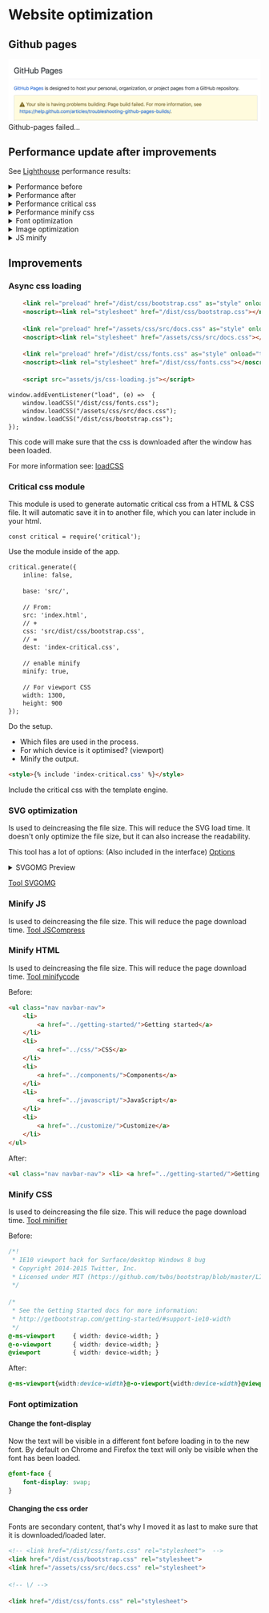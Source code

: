 
# Website optimization

## Github pages
![Github-pages failure](readme-content/github-pages.png)
Github-pages failed...

## Performance update after improvements

See [Lighthouse](https://developers.google.com/web/tools/lighthouse/) performance results:

<details>
    <summary>Performance before</summary>
    <img src="https://raw.githubusercontent.com/IIYAMA12/performance-matters/master/readme-content/performanceBefore.png" alt="Performance before">
</details>


<details>
    <summary>Performance after</summary>
    <img src="https://raw.githubusercontent.com/IIYAMA12/performance-matters/master/readme-content/performanceAfter.png" alt="Performance after">
</details>

<details>
    <summary>Performance critical css</summary>
    <img src="https://raw.githubusercontent.com/IIYAMA12/performance-matters/master/readme-content/critical-css-1.png" alt="Performance critical css">
    <img src="https://raw.githubusercontent.com/IIYAMA12/performance-matters/master/readme-content/critical-css-2.png" alt="Performance critical css">
</details>

<details>
    <summary>Performance minify css</summary>
    <img src="https://raw.githubusercontent.com/IIYAMA12/performance-matters/master/readme-content/css-minify-1.png" alt="Performance minify css">
    <img src="https://raw.githubusercontent.com/IIYAMA12/performance-matters/master/readme-content/css-minify-2.png" alt="Performance minify css">
</details>

<details>
    <summary>Font optimization</summary>
    <img src="https://raw.githubusercontent.com/IIYAMA12/performance-matters/master/readme-content/font-optimization-1.png" alt="Font optimization">
    <img src="https://raw.githubusercontent.com/IIYAMA12/performance-matters/master/readme-content/font-optimization-2.png" alt="Font optimization">
</details>

<details>
    <summary>Image optimization</summary>
    <img src="https://raw.githubusercontent.com/IIYAMA12/performance-matters/master/readme-content/image-opti-1.png" alt="Image optimization">
    <img src="https://raw.githubusercontent.com/IIYAMA12/performance-matters/master/readme-content/image-opti-2.png" alt="Image optimization">
</details>

<details>
    <summary>JS minify</summary>
    <img src="https://raw.githubusercontent.com/IIYAMA12/performance-matters/master/readme-content/js-minify-1.png" alt="JS minify">
    <img src="https://raw.githubusercontent.com/IIYAMA12/performance-matters/master/readme-content/js-minify-2.png" alt="JS minify">
</details>


## Improvements

### Async css loading


```HTML
    <link rel="preload" href="/dist/css/bootstrap.css" as="style" onload="this.onload=null;this.rel='stylesheet'">
    <noscript><link rel="stylesheet" href="/dist/css/bootstrap.css"></noscript>
    
    <link rel="preload" href="/assets/css/src/docs.css" as="style" onload="this.onload=null;this.rel='stylesheet'">
    <noscript><link rel="stylesheet" href="/assets/css/src/docs.css"></noscript>

    <link rel="preload" href="/dist/css/fonts.css" as="style" onload="this.onload=null;this.rel='stylesheet'">
    <noscript><link rel="stylesheet" href="/dist/css/fonts.css"></noscript>

    <script src="assets/js/css-loading.js"></script>
```

```JS
window.addEventListener("load", (e) =>  {
    window.loadCSS("/dist/css/fonts.css");
    window.loadCSS("/assets/css/src/docs.css");
    window.loadCSS("/dist/css/bootstrap.css");
});
```

This code will make sure that the css is downloaded after the window has been loaded.

For more information see: [loadCSS](https://github.com/filamentgroup/loadCSS)



### Critical css module
This module is used to generate automatic critical css from a HTML & CSS file. It will automatic save it in to another file, which you can later include in your html.


```JS
const critical = require('critical');
```
Use the module inside of the app.

```JS
critical.generate({
    inline: false,
   
    base: 'src/',

    // From:
    src: 'index.html',
    // +
    css: 'src/dist/css/bootstrap.css',
    // =
    dest: 'index-critical.css',

    // enable minify
    minify: true,

    // For viewport CSS
    width: 1300,
    height: 900
});
```
Do the setup.
* Which files are used in the process.
* For which device is it optimised? (viewport)
* Minify the output.

```HTML
<style>{% include 'index-critical.css' %}</style>
```
Include the critical css with the template engine.

### SVG optimization
Is used to deincreasing the file size. This will reduce the SVG load time.
It doesn't only optimize the file size, but it can also increase the readability. 

This tool has a lot of options: (Also included in the interface)
[Options](https://github.com/svg/svgo#what-it-can-do)

<details>
    <summary>SVGOMG Preview</summary>
    <img src="https://raw.githubusercontent.com/IIYAMA12/performance-matters/master/readme-content/SVGOMG.png" alt="svg omg interface">
</details>

[Tool SVGOMG](https://jakearchibald.github.io/svgomg/)

### Minify JS
Is used to deincreasing the file size. This will reduce the page download time.
[Tool JSCompress](https://jscompress.com/)

### Minify HTML
Is used to deincreasing the file size. This will reduce the page download time.
[Tool minifycode](http://minifycode.com/html-minifier/)

Before:
```HTML
<ul class="nav navbar-nav">
    <li>
        <a href="../getting-started/">Getting started</a>
    </li>
    <li>
        <a href="../css/">CSS</a>
    </li>
    <li>
        <a href="../components/">Components</a>
    </li>
    <li>
        <a href="../javascript/">JavaScript</a>
    </li>
    <li>
        <a href="../customize/">Customize</a>
    </li>
</ul>
```

After:
```HTML
<ul class="nav navbar-nav"> <li> <a href="../getting-started/">Getting started</a> </li> <li> <a href="../css/">CSS</a> </li> <li> <a href="../components/">Components</a> </li> <li> <a href="../javascript/">JavaScript</a> </li> <li> <a href="../customize/">Customize</a> </li> </ul>
```

### Minify CSS
Is used to deincreasing the file size. This will reduce the page download time.
[Tool minifier](https://www.minifier.org/)

Before:
```CSS
/*!
 * IE10 viewport hack for Surface/desktop Windows 8 bug
 * Copyright 2014-2015 Twitter, Inc.
 * Licensed under MIT (https://github.com/twbs/bootstrap/blob/master/LICENSE)
 */

/*
 * See the Getting Started docs for more information:
 * http://getbootstrap.com/getting-started/#support-ie10-width
 */
@-ms-viewport     { width: device-width; }
@-o-viewport      { width: device-width; }
@viewport         { width: device-width; }
```

After:
```CSS
@-ms-viewport{width:device-width}@-o-viewport{width:device-width}@viewport{width:device-width}
```

### Font optimization

#### Change the font-display

Now the text will be visible in a different font before loading in to the new font. By default on Chrome and Firefox the text will only be visible when the font has been loaded.

```CSS
@font-face {
    font-display: swap;
}
```

#### Changing the css order
Fonts are secondary content, that's why I moved it as last to make sure that it is downloaded/loaded later.

```HTML
<!-- <link href="/dist/css/fonts.css" rel="stylesheet">  -->
<link href="/dist/css/bootstrap.css" rel="stylesheet">
<link href="/assets/css/src/docs.css" rel="stylesheet">

<!-- \/ -->

<link href="/dist/css/fonts.css" rel="stylesheet">
```





